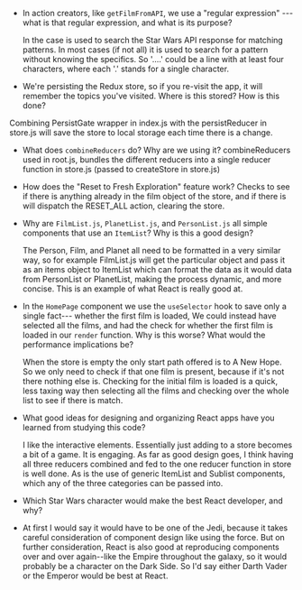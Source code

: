 - In action creators, like `getFilmFromAPI`, we use a "regular expression" ---
  what is that regular expression, and what is its purpose?

  In the case is used to search the Star Wars API response for matching patterns. In most cases (if not all) it is used to
  search for a pattern without knowing the specifics.  So '....' could be a line with at least four characters, where each '.' stands for a single character. 
  
- We're persisting the Redux store, so if you re-visit the app, it will remember
  the topics you've visited. Where is this stored? How is this done?

Combining PersistGate wrapper in index.js with the persistReducer in store.js will save the store to local storage each time there is a change.
  
- What does `combineReducers` do? Why are we using it? 
  combineReducers used in root.js, bundles the different reducers into a single reducer function in store.js (passed to createStore in store.js)

- How does the "Reset to Fresh Exploration" feature work?
  Checks to see if there is anything already in the film object of the store, and if there is will dispatch the RESET_ALL action, clearing the store. 


- Why are `FilmList.js`, `PlanetList.js`, and 
  `PersonList.js` all simple components that use an `ItemList`?
  Why is this a good design?

  The Person, Film, and Planet all need to be formatted in a very similar way, so for example FilmList.js will get the particular object
  and pass it as an items object to ItemList which can format the data as it would data from PersonList or PlanetList, making the process dynamic, and more concise. This is an example of what React is really good at.

- In the `HomePage` component we use the `useSelector` hook to save only a single fact---
  whether the first film is loaded, We could instead have selected all the
  films, and had the check for whether the first film is loaded in our
  `render` function. Why is this worse? What would the performance implications
  be?

  When the store is empty the only start path offered is to A New Hope.  So we only need to check if that one film is present, because if it's not there nothing else is.  Checking for the initial film is loaded is a quick, less taxing way then selecting all the films and checking over the whole list to see if there is match. 
  
- What good ideas for designing and organizing React apps have you learned from
  studying this code?

  I like the interactive elements. Essentially just adding to a store becomes a bit of a game.  It is engaging.  As far as good design goes, I think having all three reducers combined and fed to the one reducer function in store is well done.  As is the use of generic ItemList and Sublist components, which any of the three categories can be passed into.  
  
- Which Star Wars character would make the best React developer, and why?
- At first I would say it would have to be one of the Jedi, because it takes careful consideration of component design like using the force.  But on further consideration, React is also good at reproducing components over and over again--like the Empire throughout the galaxy, so it would probably be a character on the Dark Side.  So I'd say either Darth Vader or the Emperor would be best at React.   
